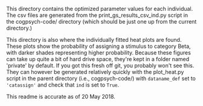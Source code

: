 This directory contains the optimized parameter values for each individual. The csv files are generated from the print_gs_results_csv_ind.py script in the cogpsych-code/ directory (which should be just one up from the current directory.)

This directory is also where the individually fitted heat plots are found. These plots show the probability of assigning a stimulus to category Beta, with darker shades representing higher probability. Because these figures can take up quite a bit of hard drive space, they're kept in a folder named 'private' by default. If you got this fresh off git, you probably won't see this. They can however be generated relatively quickly with the plot_heat.py script in the parent directory (i.e., cogpsych-code/) with `dataname_def` set to `'catassign'` and check that `ind` is set to `True`.

This readme is accurate as of 20 May 2018.